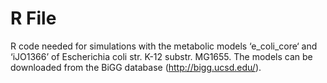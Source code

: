 # R File
R code needed for simulations with the metabolic models ‘e_coli_core‘ and ‘iJO1366’ of Escherichia coli str. K-12 substr. MG1655. The models can be downloaded from the BiGG database (http://bigg.ucsd.edu/).

